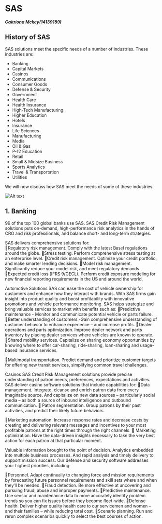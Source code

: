 SAS
============
***Caitriona Mckey(14139189)***
## History of SAS
SAS solutions meet the specific needs of a number of industries. These industries are: 

*  Banking
*  Capital Markets
*  Casinos
*  Communications
*  Consumer Goods
*  Defense & Security
*  Government
*  Health Care
*  Health Insurance
*  High-Tech Manufacturing
*  Higher Education
*  Hotels
*  Insurance
*  Life Sciences
*  Manufacturing
*  Media
*  Oil & Gas
*  P-12 Education
*  Retail
*  Small & Midsize Business
*  Sports Analytics
*  Travel & Transportation
*  Utilities


We will now discuss how SAS meet the needs of some of these industries

![Alt text](https://exitpromise.com/wp-content/uploads/2013/07/Banking-Structure.jpg)
## 1. Banking
99 of the top 100 global banks use SAS.
 SAS Credit Risk Management solutions  puts on-demand, high-performance risk analytics in the hands of CRO and risk professionals, and balance short- and long-term strategies.

SAS delivers comprehensive solutions for:  
Regulatory risk management. Comply with the latest Basel regulations around the globe.
Stress testing. Perform comprehensive stress testing at an enterprise level.
Credit risk management. Optimize your credit portfolio, and make smarter lending decisions.
Model risk management. Significantly reduce your model risk, and meet regulatory demands.
Expected credit loss (IFRS 9/CECL). Perform credit exposure modeling for new financial reporting requirements in the US and around the world.

Automotive Solutions
SAS can ease the cost of vehicle ownership for customers and enhance how they interact with brands. With SAS firms gain insight into product quality and boost profitability with innovative promotions and vehicle performance monitoring. SAS helps strategize and bring valuable services to market with benefits such as: 
Predictive maintenance - Monitor and communicate potential vehicle or parts failure.
Better understanding of customers -Gain comprehensive understanding of customer behavior to enhance  experience – and increase profits.
Dealer operations and parts optimization. Improve dealer network and parts inventory by placing dealer services where vehicles are known to operate.
Shared mobility services. Capitalize on sharing economy opportunities by knowing where to offer car-sharing, ride-sharing, loan-sharing and usage-based insurance services.

Multimodal transportation. Predict demand and prioritize customer targets for offering new transit services, simplifying common travel challenges.

Casinos
 SAS Credit Risk Management solutions provide precise understanding of patron needs, preferences, expectations and activities. SAS deliver casino software solutions that include capabilities for:
Data management. Integrate, cleanse and enrich patron data from every imaginable source. And capitalize on new data sources – particularly social media – as both a source of inbound intelligence and outbound communication.

Patron segmentation. Group patrons by their past activities, and predict their likely future behaviors.

Marketing automation. Increase response rates and decrease costs by creating and delivering relevant messages and incentives to your most profitable patrons at the right times through the right channels.

Marketing optimization. Have the data-driven insights necessary to take the very best action for each patron at that particular moment.


Valuable information brought to the point of decision. Analytics embedded into multiple business processes. And rapid analysis and timely delivery to support mission success. Our defense and security software addresses your highest priorities, including:

Personnel. Adapt continually to changing force and mission requirements by forecasting future personnel requirements and skill sets where and when they’ll be needed.
Fraud detection. Be more effective at uncovering and pursuing fraud, abuse and improper payments.
Predictive maintenance. Use sensor and maintenance data to more accurately identify problem trends so you can fix issues before they become fleet-wide.
Defense health. Deliver higher quality health care to our servicemen and women – and their families – while reducing total cost.
Scenario planning. Run and rerun complex scenarios quickly to select the best courses of action.
